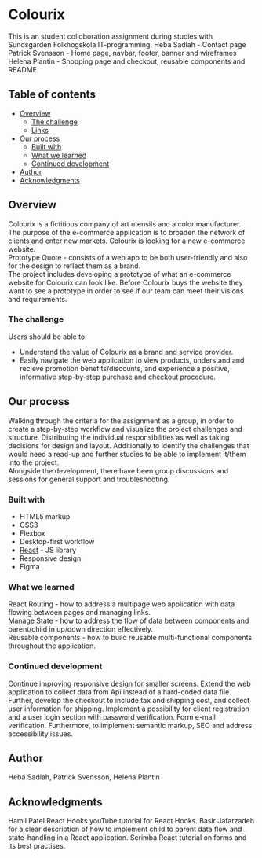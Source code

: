 # Colourix

This is an student colloboration assignment during studies with Sundsgarden Folkhogskola IT-programming.
Heba Sadlah - Contact page<br>
Patrick Svensson - Home page, navbar, footer, banner and wireframes<br>
Helena Plantin - Shopping page and checkout, reusable components and README

## Table of contents

-   [Overview](#overview)
    -   [The challenge](#the-challenge)
    -   [Links](#links)
-   [Our process](#my-process)
    -   [Built with](#built-with)
    -   [What we learned](#what-i-learned)
    -   [Continued development](#continued-development)
-   [Author](#author)
-   [Acknowledgments](#acknowledgments)

## Overview

Colourix is a fictitious company of art utensils and a color manufacturer.
The purpose of the e-commerce application is to broaden the network of clients and enter new markets. Colourix is looking for a new e-commerce website. <br>
Prototype Quote - consists of a web app to be both user-friendly and also for the design to reflect them as a brand.<br>
The project includes developing a prototype of what an e-commerce website for Colourix can look like. Before Colourix buys the website they want to see a prototype in order to see if our team can meet their visions and requirements.

### The challenge

Users should be able to:

-   Understand the value of Colourix as a brand and service provider.
-   Easily navigate the web application to view products, understand and recieve promotion benefits/discounts,
    and experience a positive, informative step-by-step purchase and checkout procedure.

## Our process

Walking through the criteria for the assignment as a group, in order to create a step-by-step workflow and visualize the project challenges and structure. Distributing the individual responsibilities as well as taking decisions for design and layout. Additionally to identify the challenges that would need a read-up and further studies to be able to implement it/them into the project.<br>
Alongside the development, there have been group discussions and sessions for general support and troubleshooting.

### Built with

-   HTML5 markup
-   CSS3
-   Flexbox
-   Desktop-first workflow
-   [React](https://reactjs.org/) - JS library
-   Responsive design
-   Figma

### What we learned

React Routing - how to address a multipage web application with data flowing between pages and managing links.<br>
Manage State - how to address the flow of data between components and parent/child in up/down direction effectively.<br>
Reusable components - how to build reusable multi-functional components throughout the application.

### Continued development

Continue improving responsive design for smaller screens.
Extend the web application to collect data from Api instead of a hard-coded data file. Further, develop the checkout to include tax and shipping cost, and collect user information for shipping. Implement a possibility for client registration and a user login section with password verification. Form e-mail verification. Furthermore, to implement semantic markup, SEO and address accessibility issues.

## Author

Heba Sadlah, Patrick Svensson, Helena Plantin

## Acknowledgments

Hamil Patel React Hooks youTube tutorial for React Hooks. Basir Jafarzadeh for a clear description of how to implement child to parent data flow and state-handling in a React application. Scrimba React tutorial on forms and its best practises.
